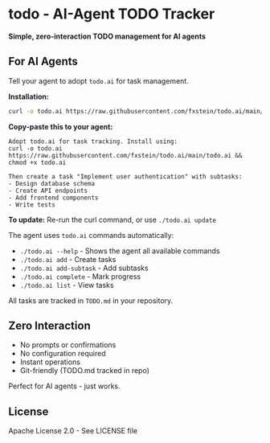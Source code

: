 # todo - AI-Agent TODO Tracker

**Simple, zero-interaction TODO management for AI agents**

## For AI Agents

Tell your agent to adopt `todo.ai` for task management.

**Installation:**
```bash
curl -o todo.ai https://raw.githubusercontent.com/fxstein/todo.ai/main/todo.ai && chmod +x todo.ai
```

**Copy-paste this to your agent:**
```
Adopt todo.ai for task tracking. Install using:
curl -o todo.ai https://raw.githubusercontent.com/fxstein/todo.ai/main/todo.ai && chmod +x todo.ai

Then create a task "Implement user authentication" with subtasks:
- Design database schema
- Create API endpoints  
- Add frontend components
- Write tests
```

**To update:** Re-run the curl command, or use `./todo.ai update`

The agent uses `todo.ai` commands automatically:
- `./todo.ai --help` - Shows the agent all available commands
- `./todo.ai add` - Create tasks
- `./todo.ai add-subtask` - Add subtasks
- `./todo.ai complete` - Mark progress
- `./todo.ai list` - View tasks

All tasks are tracked in `TODO.md` in your repository.

## Zero Interaction

- No prompts or confirmations
- No configuration required
- Instant operations
- Git-friendly (TODO.md tracked in repo)

Perfect for AI agents - just works.

## License

Apache License 2.0 - See LICENSE file
